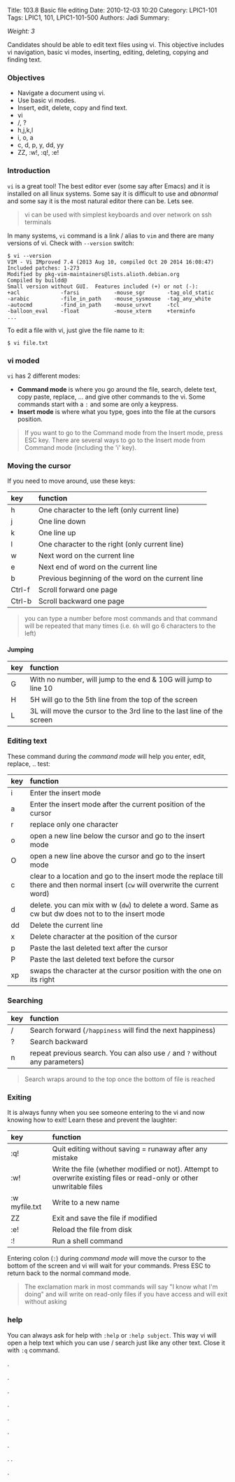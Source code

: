 Title: 103.8 Basic file editing
Date: 2010-12-03 10:20
Category: LPIC1-101
Tags: LPIC1, 101, LPIC1-101-500
Authors: Jadi
Summary: 

_Weight: 3_

Candidates should be able to edit text files using vi. This objective includes vi navigation, basic vi modes, inserting, editing, deleting, copying and finding text.

### Objectives

* Navigate a document using vi.
* Use basic vi modes.
* Insert, edit, delete, copy and find text.
* vi
* /, ?
* h,j,k,l
* i, o, a
* c, d, p, y, dd, yy
* ZZ, :w!, :q!, :e!

### Introduction

`vi` is a great tool! The best editor ever \(some say after Emacs\) and it is installed on all linux systems. Some say it is difficult to use and _abnormal_ and some say it is the most natural editor there can be. Lets see.

> vi can be used with simplest keyboards and over network on ssh terminals

In many systems, `vi` command is a link / alias to `vim` and there are many versions of vi. Check with `--version` switch:

```text
$ vi --version
VIM - Vi IMproved 7.4 (2013 Aug 10, compiled Oct 20 2014 16:08:47)
Included patches: 1-273
Modified by pkg-vim-maintainers@lists.alioth.debian.org
Compiled by buildd@
Small version without GUI.  Features included (+) or not (-):
+acl             -farsi           -mouse_sgr       -tag_old_static
-arabic          -file_in_path    -mouse_sysmouse  -tag_any_white
-autocmd         -find_in_path    -mouse_urxvt     -tcl
-balloon_eval    -float           -mouse_xterm     +terminfo
...
```

To edit a file with vi, just give the file name to it:

```text
$ vi file.txt
```

### vi moded

`vi` has 2 different modes:

* **Command mode** is where you go around the file, search, delete text, copy paste, replace, ... and give other commands to the vi. Some commands start with a `:` and some are only a keypress.
* **Insert mode** is where what you type, goes into the file at the cursors position.

> If you want to go to the Command mode from the Insert mode, press ESC key. There are several ways to go to the Insert mode from Command mode \(including the 'i' key\).

### Moving the cursor

If you need to move around, use these keys:

| key | function |
| :--- | :--- |
| h | One character to the left \(only current line\) |
| j | One line down |
| k | One line up |
| l | One character to the right \(only current line\) |
| w | Next word on the current line |
| e | Next end of word on the current line |
| b | Previous beginning of the word on the current line |
| Ctrl-f | Scroll forward one page |
| Ctrl-b | Scroll backward one page |

> you can type a number before most commands and that command will be repeated that many times \(i.e. `6h` will go 6 characters to the left\)

#### Jumping

| key | function |
| :--- | :--- |
| G | With no number, will jump to the end & 10G will jump to line 10 |
| H | 5H will go to the 5th line from the top of the screen |
| L | 3L will move the cursor to the 3rd line to the last line of the screen |

### Editing text

These command during the _command mode_ will help you enter, edit, replace, .. test:

| key | function |
| :--- | :--- |
| i | Enter the insert mode |
| a | Enter the insert mode after the current position of the cursor |
| r | replace only one character |
| o | open a new line below the cursor and go to the insert mode |
| O | open a new line above the cursor and go to the insert mode |
| c | clear to a location and go to the insert mode the replace till there and then normal insert \(`cw` will overwrite the current word\) |
| d | delete. you can mix with w \(`dw`\) to delete a word. Same as cw but dw does not to to the insert mode |
| dd | Delete the current line |
| x | Delete character at the position of the cursor |
| p | Paste the last deleted text after the cursor |
| P | Paste the last deleted text before the cursor |
| xp | swaps the character at the cursor position with the one on its right |

### Searching

| key | function |
| :--- | :--- |
| / | Search forward \(`/happiness` will find the next happiness\) |
| ? | Search backward |
| n | repeat previous search. You can also use `/` and `?` without any parameters\) |

> Search wraps around to the top once the bottom of file is reached

### Exiting

It is always funny when you see someone entering to the vi and now knowing how to exit! Learn these and prevent the laughter:

| key | function |
| :--- | :--- |
| :q! | Quit editing without saving = runaway after any mistake |
| :w! | Write the file \(whether modified or not\). Attempt to overwrite existing files or read-only or other unwritable files |
| :w myfile.txt | Write to a new name |
| ZZ | Exit and save the file if modified |
| :e! | Reload the file from disk |
| :! | Run a shell command |

Entering colon \(`:`\) during _command mode_ will move the cursor to the bottom of the screen and vi will wait for your commands. Press ESC to return back to the normal command mode.

> The exclamation mark in most commands will say "I know what I'm doing" and will write on read-only files if you have access and will exit without asking

### help

You can always ask for help with `:help` or `:help subject`. This way vi will open a help text which you can use / search just like any other text. Close it with `:q` command.

.

.

.

.

.

.

.

. .

.

